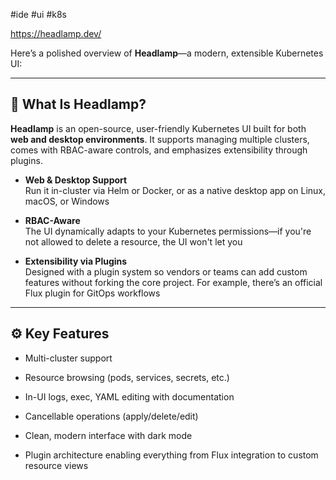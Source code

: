 #ide #ui #k8s 

https://headlamp.dev/

Here’s a polished overview of **Headlamp**—a modern, extensible Kubernetes UI:

---

## 🔦 What Is Headlamp?

**Headlamp** is an open-source, user-friendly Kubernetes UI built for both **web and desktop environments**. It supports managing multiple clusters, comes with RBAC-aware controls, and emphasizes extensibility through plugins.

- **Web & Desktop Support**  
    Run it in-cluster via Helm or Docker, or as a native desktop app on Linux, macOS, or Windows 
    
- **RBAC-Aware**  
    The UI dynamically adapts to your Kubernetes permissions—if you're not allowed to delete a resource, the UI won't let you 
    
- **Extensibility via Plugins**  
    Designed with a plugin system so vendors or teams can add custom features without forking the core project. For example, there’s an official Flux plugin for GitOps workflows
    

---

## ⚙️ Key Features

- Multi-cluster support
    
- Resource browsing (pods, services, secrets, etc.)
    
- In-UI logs, exec, YAML editing with documentation
    
- Cancellable operations (apply/delete/edit)
    
- Clean, modern interface with dark mode 
    
- Plugin architecture enabling everything from Flux integration to custom resource views